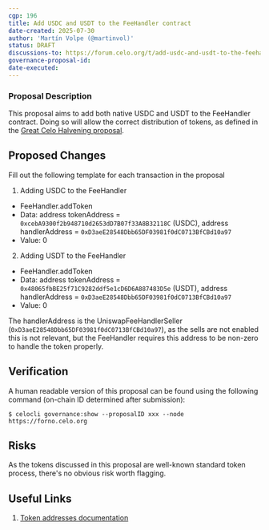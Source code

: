 ```yaml
---
cgp: 196
title: Add USDC and USDT to the FeeHandler contract
date-created: 2025-07-30
author: 'Martín Volpe (@martinvol)'
status: DRAFT
discussions-to: https://forum.celo.org/t/add-usdc-and-usdt-to-the-feehandler-contract/12048
governance-proposal-id:
date-executed:
---
```

 
### Proposal Description

This proposal aims to add both native USDC and USDT to the FeeHandler contract. Doing so will allow the correct distribution of tokens, as defined in the [Great Celo Halvening proposal](https://mondo.celo.org/governance/cgp-169).
 
## Proposed Changes
 
Fill out the following template for each transaction in the proposal
 
1. Adding USDC to the FeeHandler
  - FeeHandler.addToken
  - Data: address tokenAddress = `0xcebA9300f2b948710d2653dD7B07f33A8B32118C` (USDC), address handlerAddress = `0xD3aeE28548Dbb65DF03981f0dC0713BfCBd10a97`
  - Value: 0
2. Adding USDT to the FeeHandler
  - FeeHandler.addToken
  - Data: address tokenAddress = `0x48065fbBE25f71C9282ddf5e1cD6D6A887483D5e` (USDT), address handlerAddress = `0xD3aeE28548Dbb65DF03981f0dC0713BfCBd10a97`
  - Value: 0

The handlerAddress is the UniswapFeeHandlerSeller (`0xD3aeE28548Dbb65DF03981f0dC0713BfCBd10a97`), as the sells are not enabled this is not relevant, but the FeeHandler requires this address to be non-zero to handle the token properly.

## Verification
 
A human readable version of this proposal can be found using the following command (on-chain ID determined after submission):

`$ celocli governance:show --proposalID xxx --node https://forno.celo.org`
 
## Risks
 
As the tokens discussed in this proposal are well-known standard token process, there's no obvious risk worth flagging.
 
## Useful Links
1. [Token addresses documentation](https://docs.celo.org/contracts/token-contracts)
